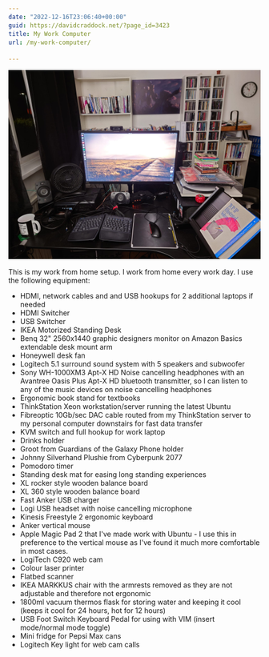 ```yaml
---
date: "2022-12-16T23:06:40+00:00"
guid: https://davidcraddock.net/?page_id=3423
title: My Work Computer
url: /my-work-computer/

---
```


![image](wfhdesk.jpg)

This is my work from home setup. I work from home every work day. I use the following equipment:

- HDMI, network cables and and USB hookups for 2 additional laptops if needed
- HDMI Switcher
- USB Switcher
- IKEA Motorized Standing Desk
- Benq 32" 2560x1440 graphic designers monitor on Amazon Basics extendable desk mount arm
- Honeywell desk fan
- Logitech 5.1 surround sound system with 5 speakers and subwoofer
- Sony WH-1000XM3 Apt-X HD Noise cancelling headphones with an Avantree Oasis Plus Apt-X HD bluetooth transmitter, so I can listen to any of the music devices on noise cancelling headphones
- Ergonomic book stand for textbooks
- ThinkStation Xeon workstation/server running the latest Ubuntu
- Fibreoptic 10Gb/sec DAC cable routed from my ThinkStation server to my personal computer downstairs for fast data transfer
- KVM switch and full hookup for work laptop
- Drinks holder
- Groot from Guardians of the Galaxy Phone holder
- Johnny Silverhand Plushie from Cyberpunk 2077
- Pomodoro timer
- Standing desk mat for easing long standing experiences
- XL rocker style wooden balance board
- XL 360 style wooden balance board
- Fast Anker USB charger
- Logi USB headset with noise cancelling microphone
- Kinesis Freestyle 2 ergonomic keyboard
- Anker vertical mouse
- Apple Magic Pad 2 that I've made work with Ubuntu - I use this in preference to the vertical mouse as I've found it much more comfortable in most cases.
- LogiTech C920 web cam
- Colour laser printer
- Flatbed scanner
- IKEA MARKKUS chair with the armrests removed as they are not adjustable and therefore not ergonomic
- 1800ml vacuum thermos flask for storing water and keeping it cool (keeps it cool for 24 hours, hot for 12 hours)
- USB Foot Switch Keyboard Pedal for using with VIM (insert mode/normal mode toggle)
- Mini fridge for Pepsi Max cans
- Logitech Key light for web cam calls
